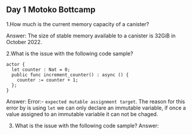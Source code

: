 ## Day 1 Motoko Bottcamp
1.How much is the current memory capacity of a canister?

Answer: The size of stable memory available to a canister is  32GiB in October 2022.

2.What is the issue with the following code sample?
```motoko
actor {
  let counter : Nat = 0;
  public func increment_counter() : async () {
    counter := counter + 1;
  };
}
```

Answer: Error:- `expected mutable assignment target`. The reason for this error by is using `let` we can only declare an immutable variable, if once a value assigned to an immutable variable it can not be chaged.

3. What is the issue with the following code sample?
Answer: 
